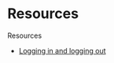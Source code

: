 Resources
=

Resources
- [Logging in and logging out](http://blog.bizzi-body.com/2015/02/10/ios-swift-1-2-parse-com-tutorial-users-sign-up-sign-in-and-securing-data-part-3-or-3/)
